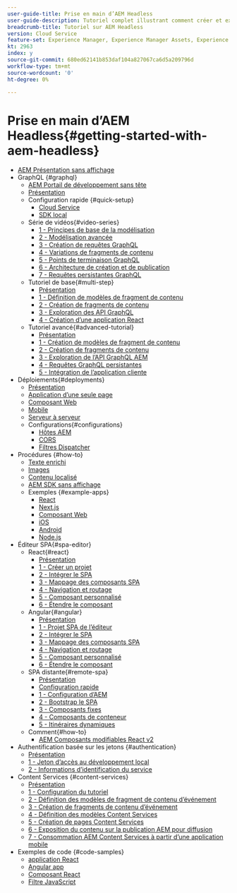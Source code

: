 ```yaml
---
user-guide-title: Prise en main d’AEM Headless
user-guide-description: Tutoriel complet illustrant comment créer et exposer du contenu à l’aide d’AEM sans affichage.
breadcrumb-title: Tutoriel sur AEM Headless
version: Cloud Service
feature-set: Experience Manager, Experience Manager Assets, Experience Manager Sites
kt: 2963
index: y
source-git-commit: 680ed62141b853daf104a827067ca6d5a209796d
workflow-type: tm+mt
source-wordcount: '0'
ht-degree: 0%

---
```



# Prise en main d’AEM Headless{#getting-started-with-aem-headless}

+ [AEM Présentation sans affichage](./overview.md)
+ GraphQL {#graphql}
   + [AEM Portail de développement sans tête](https://experienceleague.adobe.com/landing/experience-manager/headless/developer.html)
   + [Présentation](./graphql/overview.md)
   + Configuration rapide {#quick-setup}
      + [Cloud Service](./graphql/quick-setup/cloud-service.md)
      + [SDK local](./graphql/quick-setup/local-sdk.md)
   + Série de vidéos{#video-series}
      + [1 - Principes de base de la modélisation](./graphql/video-series/modeling-basics.md)
      + [2 - Modélisation avancée](./graphql/video-series/advanced-modeling.md)
      + [3 - Création de requêtes GraphQL](./graphql/video-series/creating-graphql-queries.md)
      + [4 - Variations de fragments de contenu](./graphql/video-series/content-fragment-variations.md)
      + [5 - Points de terminaison GraphQL](./graphql/video-series/graphql-endpoints.md)
      + [6 - Architecture de création et de publication](./graphql/video-series/author-publish-architecture.md)
      + [7 - Requêtes persistantes GraphQL](./graphql/video-series/graphql-persisted-queries.md)
   + Tutoriel de base{#multi-step}
      + [Présentation](./graphql/multi-step/overview.md)
      + [1 - Définition de modèles de fragment de contenu](./graphql/multi-step/content-fragment-models.md)
      + [2 - Création de fragments de contenu](./graphql/multi-step/author-content-fragments.md)
      + [3 - Exploration des API GraphQL](./graphql/multi-step/explore-graphql-api.md)
      + [4 - Création d’une application React](./graphql/multi-step/graphql-and-react-app.md)
   + Tutoriel avancé{#advanced-tutorial}
      + [Présentation](/help/headless-tutorial/graphql/advanced-graphql/overview.md)
      + [1 - Création de modèles de fragment de contenu](/help/headless-tutorial/graphql/advanced-graphql/create-content-fragment-models.md)
      + [2 - Création de fragments de contenu](/help/headless-tutorial/graphql/advanced-graphql/author-content-fragments.md)
      + [3 - Exploration de l’API GraphQL AEM](/help/headless-tutorial/graphql/advanced-graphql/explore-graphql-api.md)
      + [4 - Requêtes GraphQL persistantes](/help/headless-tutorial/graphql/advanced-graphql/graphql-persisted-queries.md)
      + [5 - Intégration de l’application cliente](/help/headless-tutorial/graphql/advanced-graphql/client-application-integration.md)
+ Déploiements{#deployments}
   + [Présentation](./graphql/deployment/overview.md)
   + [Application d’une seule page](./graphql/deployment/spa.md)
   + [Composant Web](./graphql/deployment/web-component.md)
   + [Mobile](./graphql/deployment/mobile.md)
   + [Serveur à serveur](./graphql/deployment/server-to-server.md)
   + Configurations{#configurations}
      + [Hôtes AEM](./graphql/deployment/configurations/aem-hosts.md)
      + [CORS](./graphql/deployment/configurations/cors.md)
      + [Filtres Dispatcher](./graphql/deployment/configurations/dispatcher-filters.md)
+ Procédures {#how-to}
   + [Texte enrichi](./graphql/how-to/rich-text.md)
   + [Images](./graphql/how-to/images.md)
   + [Contenu localisé](./graphql/how-to/localized-content.md)
   + [AEM SDK sans affichage](./graphql/how-to/aem-headless-sdk.md)
   + Exemples {#example-apps}
      + [React](./graphql/example-apps/react-app.md)
      + [Next.js](./graphql/example-apps/next-js.md)
      + [Composant Web](./graphql/example-apps/web-component.md)
      + [iOS](./graphql/example-apps/ios-swiftui-app.md)
      + [Android](./graphql/example-apps/android-app.md)
      + [Node.js](./graphql/example-apps/server-to-server-app.md)
+ Éditeur SPA{#spa-editor}
   + React{#react}
      + [Présentation](./spa-editor/react/overview.md)
      + [1 - Créer un projet](./spa-editor/react/create-project.md)
      + [2 - Intégrer le SPA](./spa-editor/react/integrate-spa.md)
      + [3 - Mappage des composants SPA](./spa-editor/react/map-components.md)
      + [4 - Navigation et routage](./spa-editor/react/navigation-routing.md)
      + [5 - Composant personnalisé](./spa-editor/react/custom-component.md)
      + [6 - Étendre le composant](./spa-editor/react/extend-component.md)
   + Angular{#angular}
      + [Présentation](./spa-editor/angular/overview.md)
      + [1 - Projet SPA de l’éditeur](./spa-editor/angular/create-project.md)
      + [2 - Intégrer le SPA](./spa-editor/angular/integrate-spa.md)
      + [3 - Mappage des composants SPA](./spa-editor/angular/map-components.md)
      + [4 - Navigation et routage](./spa-editor/angular/navigation-routing.md)
      + [5 - Composant personnalisé](./spa-editor/angular/custom-component.md)
      + [6 - Étendre le composant](./spa-editor/angular/extend-component.md)
   + SPA distante{#remote-spa}
      + [Présentation](./spa-editor/remote-spa/overview.md)
      + [Configuration rapide](./spa-editor/remote-spa/quick-setup.md)
      + [1 - Configuration d’AEM](./spa-editor/remote-spa/aem-configure.md)
      + [2 - Bootstrap le SPA](./spa-editor/remote-spa/spa-bootstrap.md)
      + [3 - Composants fixes](./spa-editor/remote-spa/spa-fixed-component.md)
      + [4 - Composants de conteneur](./spa-editor/remote-spa/spa-container-component.md)
      + [5 - Itinéraires dynamiques](./spa-editor/remote-spa/spa-dynamic-routes.md)
   + Comment{#how-to}
      + [AEM Composants modifiables React v2](./spa-editor/how-to/react-core-components-v2.md)
+ Authentification basée sur les jetons {#authentication}
   + [Présentation](./authentication/overview.md)
   + [1 - Jeton d’accès au développement local](./authentication/local-development-access-token.md)
   + [2 - Informations d’identification du service](./authentication/service-credentials.md)
+ Content Services {#content-services}
   + [Présentation](./content-services/overview.md)
   + [1 - Configuration du tutoriel](./content-services/chapter-1.md)
   + [2 - Définition des modèles de fragment de contenu d’événement](./content-services/chapter-2.md)
   + [3 - Création de fragments de contenu d’événement](./content-services/chapter-3.md)
   + [4 - Définition des modèles Content Services](./content-services/chapter-4.md)
   + [5 - Création de pages Content Services](./content-services/chapter-5.md)
   + [6 - Exposition du contenu sur la publication AEM pour diffusion](./content-services/chapter-6.md)
   + [7 - Consommation AEM Content Services à partir d’une application mobile](./content-services/chapter-7.md)
+ Exemples de code {#code-samples}
   + [application React](./graphql/code-samples/react-app.md)
   + [Angular app](./graphql/code-samples/angular-app.md)
   + [Composant React](./graphql/code-samples/react-component.md)
   + [Filtre JavaScript](./graphql/code-samples/javascript-filter.md)